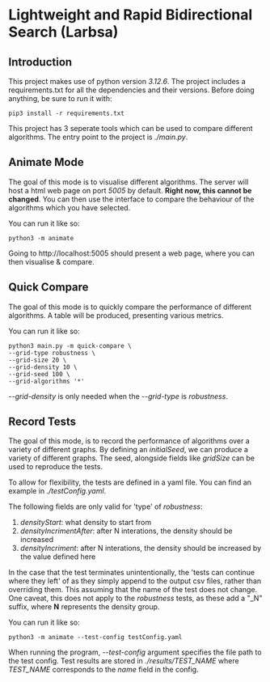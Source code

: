 # Lightweight and Rapid Bidirectional Search (Larbsa)

## Introduction
This project makes use of python version *3.12.6*.
The project includes a requirements.txt for all the dependencies and their versions.
Before doing anything, be sure to run it with:

```
pip3 install -r requirements.txt
```

This project has 3 seperate tools which can be used to compare different algorithms.
The entry point to the project is *./main.py*.

## Animate Mode
The goal of this mode is to visualise different algorithms.
The server will host a html web page on port *5005* by default. **Right now, this cannot be changed**.
You can then use the interface to compare the behaviour of the algorithms which you have selected.

You can run it like so:

```
python3 -m animate
```

Going to http://localhost:5005 should present a web page, where you can then visualise & compare.

## Quick Compare
The goal of this mode is to quickly compare the performance of different algorithms.
A table will be produced, presenting various metrics.

You can run it like so:

```
python3 main.py -m quick-compare \
--grid-type robustness \
--grid-size 20 \
--grid-density 10 \
--grid-seed 100 \
--grid-algorithms '*'
```

*--grid-density* is only needed when the *--grid-type* is *robustness*.

## Record Tests
The goal of this mode, is to record the performance of algorithms over a variety of different graphs.
By defining an *initialSeed*, we can produce a variety of different graphs.
The seed, alongside fields like *gridSize* can be used to reproduce the tests.

To allow for flexibility, the tests are defined in a yaml file. 
You can find an example in *./testConfig.yaml*.

The following fields are only valid for 'type' of *robustness*:
1. *densityStart*: what density to start from
2. *densityIncrimentAfter*: after N interations, the density should be increased
3. *densityIncriment*: after N interations, the density should be increased by the value defined here

In the case that the test terminates unintentionally, the 'tests can continue where they left' of as they simply
append to the output csv files, rather than overriding them. This assuming that the name of the test does not change.
One caveat, this does not apply to the *robustness* tests, as these add a "_N" suffix, where **N** represents the density group.

You can run it like so:

```
python3 -m animate --test-config testConfig.yaml
```

When running the program, *--test-config* argument specifies the file path to the test config.
Test results are stored in *./results/TEST_NAME* where *TEST_NAME* corresponds to the *name* field in the config.